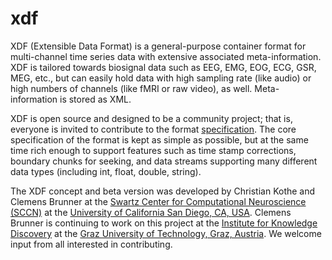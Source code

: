 # xdf
XDF (Extensible Data Format) is a general-purpose container format for multi-channel time series data with extensive associated meta-information. XDF is tailored towards biosignal data such as EEG, EMG, EOG, ECG, GSR, MEG, etc., but can easily hold data with high sampling rate (like audio) or high numbers of channels (like fMRI or raw video), as well. Meta-information is stored as XML.

XDF is open source and designed to be a community project; that is, everyone is invited to contribute to the format [specification](https://github.com/sccn/xdf/wiki/Specifications). The core specification of the format is kept as simple as possible, but at the same time rich enough to support features such as time stamp corrections, boundary chunks for seeking, and data streams supporting many different data types (including int, float, double, string).

The XDF concept and beta version was developed by Christian Kothe and Clemens Brunner at the [Swartz Center for Computational Neuroscience (SCCN)](http://sccn.ucsd.edu/) at the [University of California San Diego, CA, USA](http://www.ucsd.edu/). Clemens Brunner is continuing to work on this project at the [Institute for Knowledge Discovery](http://bci.tugraz.at/) at the [Graz University of Technology, Graz, Austria](http://www.tugraz.at/). We welcome input from all interested in contributing. 
